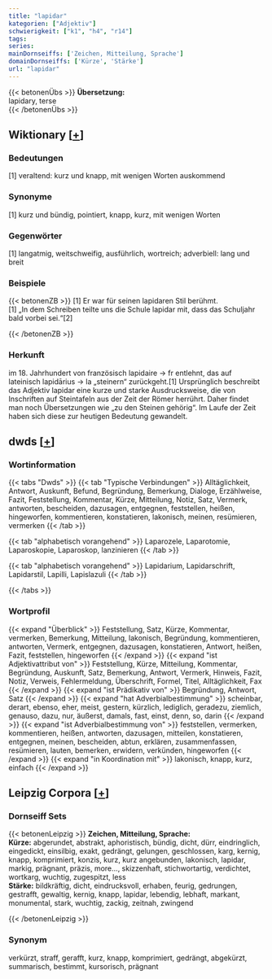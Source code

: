 ```yaml
---
title: "lapidar"
kategorien: ["Adjektiv"]
schwierigkeit: ["k1", "h4", "r14"]
tags:
series:
mainDornseiffs: ['Zeichen, Mitteilung, Sprache']
domainDornseiffs: ['Kürze', 'Stärke']
url: "lapidar"
---
```


{{< betonenÜbs >}}
**Übersetzung:**  
lapidary, terse  
{{< /betonenÜbs >}}

## Wiktionary [[+](https://de.wiktionary.org/wiki/lapidar)]

### Bedeutungen
[1] veraltend: kurz und knapp, mit wenigen Worten auskommend  

### Synonyme
[1] kurz und bündig, pointiert, knapp, kurz, mit wenigen Worten  

### Gegenwörter
[1] langatmig, weitschweifig, ausführlich, wortreich; adverbiell: lang und breit  

### Beispiele
{{< betonenZB >}}
[1] Er war für seinen lapidaren Stil berühmt.  
[1] „In dem Schreiben teilte uns die Schule lapidar mit, dass das Schuljahr bald vorbei sei.“[2]  

{{< /betonenZB >}}
### Herkunft
im 18. Jahrhundert von französisch lapidaire → fr entlehnt, das auf lateinisch lapidārius → la „steinern“ zurückgeht.[1] Ursprünglich beschreibt das Adjektiv lapidar eine kurze und starke Ausdrucksweise, die von Inschriften auf Steintafeln aus der Zeit der Römer herrührt. Daher findet man noch Übersetzungen wie „zu den Steinen gehörig“. Im Laufe der Zeit haben sich diese zur heutigen Bedeutung gewandelt.  



## dwds [[+](https://www.dwds.de/wb/lapidar)]

### Wortinformation
{{< tabs "Dwds" >}}
{{< tab "Typische Verbindungen" >}}
Alltäglichkeit, Antwort, Auskunft, Befund, Begründung, Bemerkung, Dialoge, Erzählweise, Fazit, Feststellung, Kommentar, Kürze, Mitteilung, Notiz, Satz, Vermerk, antworten, bescheiden, dazusagen, entgegnen, feststellen, heißen, hingeworfen, kommentieren, konstatieren, lakonisch, meinen, resümieren, vermerken
{{< /tab >}}

{{< tab "alphabetisch vorangehend" >}}
Laparozele, Laparotomie, Laparoskopie, Laparoskop, lanzinieren
{{< /tab >}}

{{< tab "alphabetisch vorangehend" >}}
Lapidarium, Lapidarschrift, Lapidarstil, Lapilli, Lapislazuli
{{< /tab >}}

{{< /tabs >}}

### Wortprofil
{{< expand "Überblick" >}} Feststellung, Satz, Kürze, Kommentar, vermerken, Bemerkung, Mitteilung, lakonisch, Begründung, kommentieren, antworten, Vermerk, entgegnen, dazusagen, konstatieren, Antwort, heißen, Fazit, feststellen, hingeworfen {{< /expand >}}
{{< expand "ist Adjektivattribut von" >}} Feststellung, Kürze, Mitteilung, Kommentar, Begründung, Auskunft, Satz, Bemerkung, Antwort, Vermerk, Hinweis, Fazit, Notiz, Verweis, Fehlermeldung, Überschrift, Formel, Titel, Alltäglichkeit, Fax {{< /expand >}}
{{< expand "ist Prädikativ von" >}} Begründung, Antwort, Satz {{< /expand >}}
{{< expand "hat Adverbialbestimmung" >}} scheinbar, derart, ebenso, eher, meist, gestern, kürzlich, lediglich, geradezu, ziemlich, genauso, dazu, nur, äußerst, damals, fast, einst, denn, so, darin {{< /expand >}}
{{< expand "ist Adverbialbestimmung von" >}} feststellen, vermerken, kommentieren, heißen, antworten, dazusagen, mitteilen, konstatieren, entgegnen, meinen, bescheiden, abtun, erklären, zusammenfassen, resümieren, lauten, bemerken, erwidern, verkünden, hingeworfen {{< /expand >}}
{{< expand "in Koordination mit" >}} lakonisch, knapp, kurz, einfach {{< /expand >}}

## Leipzig Corpora [[+](https://corpora.uni-leipzig.de/en/res?word=lapidar&corpusId=deu_newscrawl-public_2018)]

### Dornseiff Sets
{{< betonenLeipzig >}}
**Zeichen, Mitteilung, Sprache:**  
**Kürze:** abgerundet, abstrakt, aphoristisch, bündig, dicht, dürr, eindringlich, eingedickt, einsilbig, exakt, gedrängt, gelungen, geschlossen, karg, kernig, knapp, komprimiert, konzis, kurz, kurz angebunden, lakonisch, lapidar, markig, prägnant, präzis, more..., skizzenhaft, stichwortartig, verdichtet, wortkarg, wuchtig, zugespitzt, less  
**Stärke:** bildkräftig, dicht, eindrucksvoll, erhaben, feurig, gedrungen, gestrafft, gewaltig, kernig, knapp, lapidar, lebendig, lebhaft, markant, monumental, stark, wuchtig, zackig, zeitnah, zwingend  

{{< /betonenLeipzig >}}

### Synonym
verkürzt, straff, gerafft, kurz, knapp, komprimiert, gedrängt, abgekürzt, summarisch, bestimmt, kursorisch, prägnant

